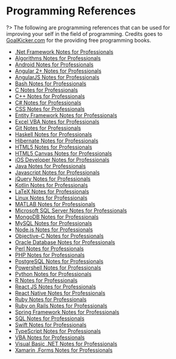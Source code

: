 # Programming References

?> The following are programming references that can be used for improving your self in the field of programming. Credits goes to [GoalKicker.com](//goalkicker.com) for the providing free programming books.

* [.Net Framework Notes for Professionals](//awesammcoder.github.io/references#/programming/DotNETFrameworkNotesForProfessionals.pdf) <br>
* [Algorithms Notes for Professionals](//awesammcoder.github.io/references#/programming/AlgorithmsNotesForProfessionals.pdf) <br>
* [Android Notes for Professionals](//awesammcoder.github.io/references#/programming/AndroidNotesForProfessionals.pdf) <br>
* [Angular 2+ Notes for Professionals](//awesammcoder.github.io/references#/programming/Angular2NotesForProfessionals.pdf) <br>
* [AngularJS Notes for Professionals](//awesammcoder.github.io/references#/programming/AngularJSNotesForProfessionals.pdf) <br>
* [Bash Notes for Professionals](//awesammcoder.github.io/references#/programming/BashNotesForProfessionals.pdf) <br>
* [C Notes for Professionals](//awesammcoder.github.io/references#/programming/CNotesForProfessionals.pdf) <br>
* [C++ Notes for Professionals](//awesammcoder.github.io/references#/programming/CPlusPlusNotesForProfessionals.pdf) <br>
* [C# Notes for Professionals](//awesammcoder.github.io/references#/programming/CSharpNotesForProfessionals.pdf) <br>
* [CSS Notes for Professionals](//awesammcoder.github.io/references#/programming/CSSNotesForProfessionals.pdf) <br>
* [Entity Framework Notes for Professionals](//awesammcoder.github.io/references#/programming/EntityFrameworkNotesForProfessionals.pdf) <br>
* [Excel VBA Notes for Professionals](//awesammcoder.github.io/references#/programming/ExcelVBANotesForProfessionals.pdf) <br>
* [Git Notes for Professionals](//awesammcoder.github.io/references#/programming/GitNotesForProfessionals.pdf) <br>
* [Haskell Notes for Professionals](//awesammcoder.github.io/references#/programming/HaskellNotesForProfessionals.pdf) <br>
* [Hibernate Notes for Professionals](//awesammcoder.github.io/references#/programming/HibernateNotesForProfessionals.pdf) <br>
* [HTML5 Notes for Professionals](//awesammcoder.github.io/references#/programming/HTML5NotesForProfessionals.pdf) <br>
* [HTML5 Canvas Notes for Professionals](//awesammcoder.github.io/references#/programming/HTML5CanvasNotesForProfessionals.pdf) <br>
* [iOS Developer Notes for Professionals](//awesammcoder.github.io/references#/programming/iOSNotesForProfessionals.pdf) <br>
* [Java Notes for Professionals](//awesammcoder.github.io/references#/programming/JavaNotesForProfessionals.pdf) <br>
* [Javascript Notes for Professionals](//awesammcoder.github.io/references#/programming/JavaScriptNotesForProfessionals.pdf) <br>
* [jQuery Notes for Professionals](//awesammcoder.github.io/references#/programming/jQueryNotesForProfessionals.pdf) <br>
* [Kotlin Notes for Professionals](//awesammcoder.github.io/references#/programming/KotlinNotesForProfessionals.pdf) <br>
* [LaTeX Notes for Professionals](//awesammcoder.github.io/references#/programming/LaTeXNotesForProfessionals.pdf) <br>
* [Linux Notes for Professionals](//awesammcoder.github.io/references#/programming/LinuxNotesForProfessionals.pdf) <br>
* [MATLAB Notes for Professionals](//awesammcoder.github.io/references#/programming/MATLABNotesForProfessionals.pdf) <br>
* [Microsoft SQL Server Notes for Professionals](//awesammcoder.github.io/references#/programming/MicrosoftSQLServerNotesForProfessionals.pdf) <br>
* [MongoDB Notes for Professionals](//awesammcoder.github.io/references#/programming/MongoDBNotesForProfessionals.pdf) <br>
* [MySQL Notes for Professionals](//awesammcoder.github.io/references#/programming/MySQLNotesForProfessionals.pdf) <br>
* [Node.js Notes for Professionals](//awesammcoder.github.io/references#/programming/NodeJSNotesForProfessionals.pdf) <br>
* [Objective-C Notes for Professionals](//awesammcoder.github.io/references#/programming/ObjectiveCNotesForProfessionals.pdf) <br>
* [Oracle Database Notes for Professionals](//awesammcoder.github.io/references#/programming/OracleDatabaseNotesForProfessionals.pdf) <br>
* [Perl Notes for Professionals](//awesammcoder.github.io/references#/programming/PerlNotesForProfessionals.pdf) <br>
* [PHP Notes for Professionals](//awesammcoder.github.io/references#/programming/PHPNotesForProfessionals.pdf) <br>
* [PostgreSQL Notes for Professionals](//awesammcoder.github.io/references#/programming/PostgreSQLNotesForProfessionals.pdf) <br>
* [Powershell Notes for Professionals](//awesammcoder.github.io/references#/programming/PowerShellNotesForProfessionals.pdf) <br>
* [Python Notes for Professionals](//awesammcoder.github.io/references#/programming/PythonNotesForProfessionals.pdf) <br>
* [R Notes for Professionals](//awesammcoder.github.io/references#/programming/RNotesForProfessionals.pdf) <br>
* [React JS Notes for Professionals](//awesammcoder.github.io/references#/programming/ReactJSNotesForProfessionals.pdf) <br>
* [React Native Notes for Professionals](//awesammcoder.github.io/references#/programming/ReactNativeNotesForProfessionals.pdf) <br>
* [Ruby Notes for Professionals](//awesammcoder.github.io/references#/programming/RubyNotesForProfessionals.pdf) <br>
* [Ruby on Rails Notes for Professionals](//awesammcoder.github.io/references#/programming/RubyOnRailsNotesForProfessionals.pdf) <br>
* [Spring Framework Notes for Professionals](//awesammcoder.github.io/references#/programming/SpringFrameworkNotesForProfessionals.pdf) <br>
* [SQL Notes for Professionals](//awesammcoder.github.io/references#/programming/SQLNotesForProfessionals.pdf) <br>
* [Swift Notes for Professionals](//awesammcoder.github.io/references#/programming/SwiftNotesForProfessionals.pdf) <br>
* [TypeScript Notes for Professionals](//awesammcoder.github.io/references#/programming/TypeScriptNotesForProfessionals.pdf) <br>
* [VBA Notes for Professionals](//awesammcoder.github.io/references#/programming/VBANotesForProfessionals.pdf) <br>
* [Visual Basic .NET Notes for Professionals](//awesammcoder.github.io/references#/programming/VisualBasic_NETNotesForProfessionals.pdf) <br>
* [Xamarin .Forms Notes for Professionals](//awesammcoder.github.io/references#/programming/XamarinFormsNotesForProfessionals.pdf) <br>